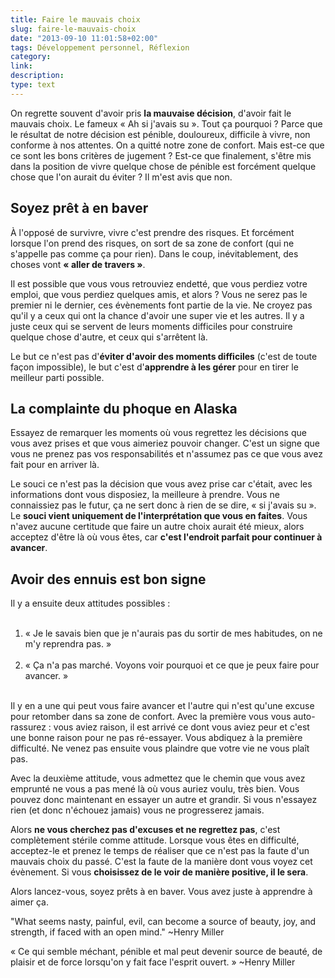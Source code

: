 ```yaml
---
title: Faire le mauvais choix
slug: faire-le-mauvais-choix
date: "2013-09-10 11:01:58+02:00"
tags: Développement personnel, Réflexion
category: 
link: 
description: 
type: text
---
```


<p><p>On regrette souvent d'avoir pris <strong>la mauvaise décision</strong>, d'avoir fait le mauvais choix. Le fameux « Ah si j'avais su ». Tout ça pourquoi ? Parce que le résultat de notre décision est pénible, douloureux, difficile à vivre, non conforme à nos attentes. On a quitté notre zone de confort. Mais est-ce que ce sont les bons critères de jugement ? Est-ce que finalement, s'être mis dans la position de vivre quelque chose de pénible est forcément quelque chose que l'on aurait du éviter ? Il m'est avis que non.</p></p>
<!-- TEASER_END -->
<p><h2>Soyez prêt à en baver</h2></p>

<p><p>À l'opposé de survivre, vivre c'est prendre des risques. Et forcément lorsque l'on prend des risques, on sort de sa zone de confort (qui ne s'appelle pas comme ça pour rien). Dans le coup, inévitablement, des choses vont <strong>« aller de travers »</strong>.</p></p>

<p><p>Il est possible que vous vous retrouviez endetté, que vous perdiez votre emploi, que vous perdiez quelques amis, et alors ? Vous ne serez pas le premier ni le dernier, ces évènements font partie de la vie. Ne croyez pas qu'il y a ceux qui ont la chance d'avoir une super vie et les autres. Il y a juste ceux qui se servent de leurs moments difficiles pour construire quelque chose d'autre, et ceux qui s'arrêtent là.</p></p>

<p><p>Le but ce n'est pas d'<strong>éviter d'avoir des moments difficiles</strong> (c'est de toute façon impossible), le but c'est d'<strong>apprendre à les gérer</strong> pour en tirer le meilleur parti possible.</p></p>

<p><h2>La complainte du phoque en Alaska</h2></p>

<p><p>Essayez de remarquer les moments où vous regrettez les décisions que vous avez prises et que vous aimeriez pouvoir changer. C'est un signe que vous ne prenez pas vos responsabilités et n'assumez pas ce que vous avez fait pour en arriver là.</p></p>

<p><p>Le souci ce n'est pas la décision que vous avez prise car c'était, avec les informations dont vous disposiez, la meilleure à prendre. Vous ne connaissiez pas le futur, ça ne sert donc à rien de se dire, « si j'avais su ». Le <strong>souci vient uniquement de l'interprétation que vous en faites</strong>. Vous n'avez aucune certitude que faire un autre choix aurait été mieux, alors acceptez d'être là où vous êtes, car <strong>c'est l'endroit parfait pour continuer à avancer</strong>.</p></p>

<p><h2>Avoir des ennuis est bon signe</h2></p>

<p><p>Il y a ensuite deux attitudes possibles :</p></p>

<p><ol><br /><li>« Je le savais bien que je n'aurais pas du sortir de mes habitudes, on ne m'y reprendra pas. »</li><br /><li>« Ça n'a pas marché. Voyons voir pourquoi et ce que je peux faire pour avancer. »</li><br /></ol></p>

<p><p>Il y en a une qui peut vous faire avancer et l'autre qui n'est qu'une excuse pour retomber dans sa zone de confort. Avec la première vous vous auto-rassurez : vous aviez raison, il est arrivé ce dont vous aviez peur et c'est une bonne raison pour ne pas ré-essayer. Vous abdiquez à la première difficulté. Ne venez pas ensuite vous plaindre que votre vie ne vous plaît pas.</p></p>

<p><p>Avec la deuxième attitude, vous admettez que le chemin que vous avez emprunté ne vous a pas mené là où vous auriez voulu, très bien. Vous pouvez donc maintenant en essayer un autre et grandir. Si vous n'essayez rien (et donc n'échouez jamais) vous ne progresserez jamais.</p></p>

<p><p>Alors <strong>ne vous cherchez pas d'excuses et ne regrettez pas</strong>, c'est complètement stérile comme attitude. Lorsque vous êtes en difficulté, acceptez-le et prenez le temps de réaliser que ce n'est pas la faute d'un mauvais choix du passé. C'est la faute de la manière dont vous voyez cet évènement. Si vous <strong>choisissez de le voir de manière positive, il le sera</strong>.</p></p>

<p><p>Alors lancez-vous, soyez prêts à en baver. Vous avez juste à apprendre à aimer ça.</p></p>

<p><p>"What seems nasty, painful, evil, can become a source of beauty, joy, and strength, if faced with an open mind." ~Henry Miller</p></p>

<p><p>« Ce qui semble méchant, pénible et mal peut devenir source de beauté, de plaisir et de force lorsqu'on y fait face l'esprit ouvert. » ~Henry Miller</p></p>
